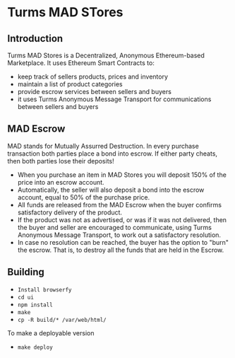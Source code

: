 # Turms MAD STores

## Introduction

Turms MAD Stores is a Decentralized, Anonymous Ethereum-based Marketplace. It uses Ethereum Smart Contracts to:
 - keep track of sellers products, prices and inventory
 - maintain a list of product categories
 - provide escrow services between sellers and buyers
 - it uses Turms Anonymous Message Transport for communications between sellers and buyers


## MAD Escrow

MAD stands for Mutually Assurred Destruction. In every purchase transaction both parties place a bond into escrow. If either party cheats, then both parties lose their deposits!
 - When you purchase an item in MAD Stores you will deposit 150% of the price into an escrow account.
 - Automatically, the seller will also deposit a bond into the escrow account, equal to 50% of the purchase price.
 - All funds are released from the MAD Escrow when the buyer confirms satisfactory delivery of the product.
 - If the product was not as advertised, or was if it was not delivered, then the buyer and seller are encouraged to communicate, using Turms Anonymous Message Transport, to work out a satisfactory resolution.
 - In case no resolution can be reached, the buyer has the option to "burn" the escrow. That is, to destroy all the funds that are held in the Escrow.


## Building

* `Install browserfy`
* `cd ui`
* `npm install`
* `make`
* `cp -R build/* /var/web/html/`

To make a deployable version

* `make deploy`
